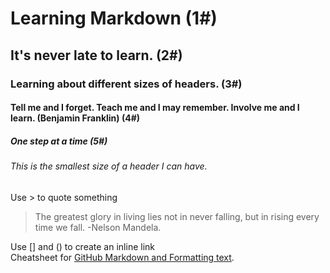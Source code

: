 # Learning Markdown (1#)
## It's never late to learn. (2#)
### Learning about different sizes of headers. (3#)
#### Tell me and I forget. Teach me and I may remember. Involve me and I learn. (Benjamin Franklin) (4#)
##### One step at a time (5#)
###### This is the smallest size of a header I can have. 

Use > to quote something
> The greatest glory in living lies not in never falling, but in rising every time we fall. -Nelson Mandela.

Use [] and () to create an inline link <br>
Cheatsheet for [GitHub Markdown and Formatting text](https://docs.github.com/en/get-started/writing-on-github/getting-started-with-writing-and-formatting-on-github/basic-writing-and-formatting-syntax).
